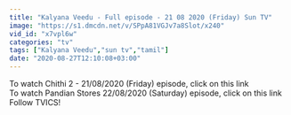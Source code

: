 ```yaml
---
title: "Kalyana Veedu - Full episode - 21 08 2020 (Friday) Sun TV"
image: "https://s1.dmcdn.net/v/SPpA81VGJv7a8Slot/x240"
vid_id: "x7vpl6w"
categories: "tv"
tags: ["Kalyana Veedu","sun tv","tamil"]
date: "2020-08-27T12:10:08+03:00"
---
```

To watch Chithi 2 - 21/08/2020 (Friday) episode, click on this link  <br>To watch Pandian Stores 22/08/2020 (Saturday) episode, click on this link  <br>Follow TVICS!

